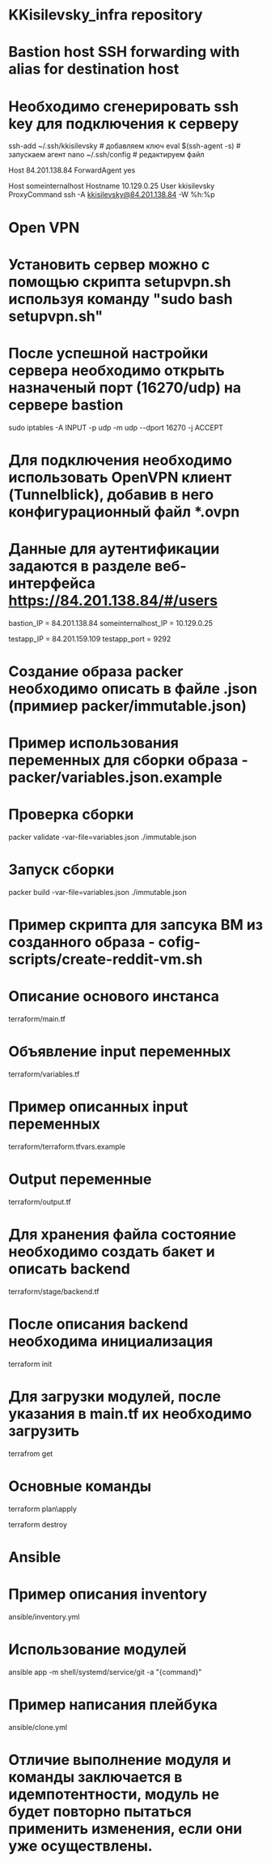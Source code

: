 # KKisilevsky_infra repository
# Bastion host SSH forwarding with alias for destination host
# Необходимо сгенерировать ssh key для подключения к серверу

ssh-add ~/.ssh/kkisilevsky # добавляем ключ
eval $(ssh-agent -s) # запускаем агент
nano ~/.ssh/config # редактируем файл

Host    84.201.138.84
        ForwardAgent yes

Host    someinternalhost
        Hostname 10.129.0.25
        User kkisilevsky
        ProxyCommand ssh -A kkisilevsky@84.201.138.84 -W %h:%p

# Open VPN
# Установить сервер можно с помощью скрипта setupvpn.sh используя команду "sudo bash setupvpn.sh"
# После успешной настройки сервера необходимо открыть назначеный порт (16270/udp) на сервере bastion 
sudo iptables -A INPUT -p udp -m udp --dport 16270 -j ACCEPT 
# Для подключения необходимо использовать OpenVPN клиент (Tunnelblick), добавив в него конфигурационный файл *.ovpn
# Данные для аутентификации задаются в разделе веб-интерфейса https://84.201.138.84/#/users
bastion_IP = 84.201.138.84 
someinternalhost_IP = 10.129.0.25


testapp_IP = 84.201.159.109
testapp_port = 9292

# Создание образа packer необходимо описать в файле .json (примиер packer/immutable.json) 
# Пример использования переменных для сборки образа - packer/variables.json.example
# Проверка сборки 

packer validate -var-file=variables.json ./immutable.json

# Запуск сборки 

packer build -var-file=variables.json ./immutable.json

# Пример скрипта для запсука ВМ из созданного образа - cofig-scripts/create-reddit-vm.sh 
# Описание основого инстанса 

terraform/main.tf

# Объявление input переменных

terraform/variables.tf

# Пример описанных input переменных 

terraform/terraform.tfvars.example

# Output переменные 

terraform/output.tf 

# Для хранения файла состояние необходимо создать бакет и описать backend 

terraform/stage/backend.tf

# После описания backend необходима инициализация

terraform init

# Для загрузки модулей, после указания в main.tf их необходимо загрузить

terrafrom get

# Основные команды 

terraform plan\apply

terraform destroy

# Ansible
# Пример описания inventory

ansible/inventory.yml

# Использование модулей

ansible app -m shell/systemd/service/git -a "{command}"

# Пример написания плейбука 

ansible/clone.yml

# Отличие выполнение модуля  и команды заключается в идемпотентности, модуль не будет повторно пытаться применить изменения, если они уже осуществлены.
